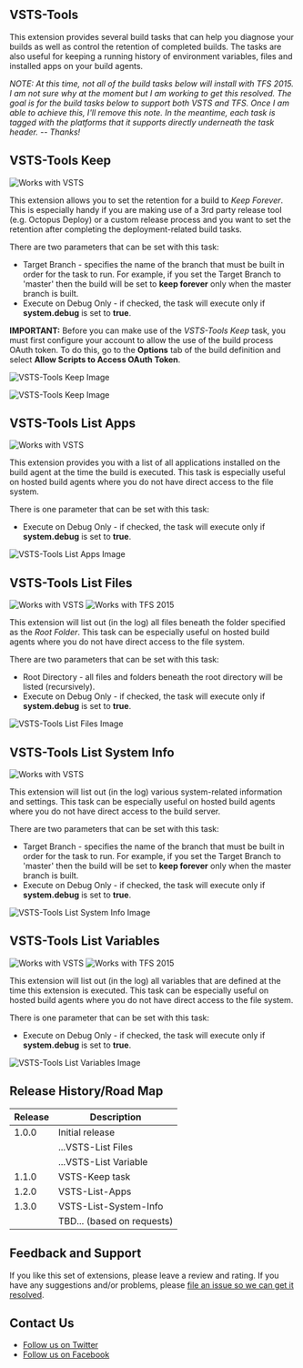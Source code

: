 ## VSTS-Tools
This extension provides several build tasks that can help you diagnose your builds as well as control the retention of completed builds. The tasks are also useful for keeping a running history of environment variables, files and installed apps on your build agents.

*NOTE: At this time, not all of the build tasks below will install with TFS 2015. I am not sure why at the moment but I am working to get this resolved. The goal is for the build tasks below to support both VSTS and TFS. Once I am able to achieve this, I'll remove this note. In the meantime, each task is tagged with the platforms that it supports directly underneath the task header. -- Thanks!*

## VSTS-Tools Keep
![Works with VSTS](https://raw.githubusercontent.com/jbramwell/VSTS-Tools/master/VSTS-Extensions/images/VSTS_light.png)

This extension allows you to set the retention for a build to *Keep Forever*. This is especially handy if you are making use of a 3rd party release tool (e.g. Octopus Deploy) or a custom release process and you want to set the retention after completing the deployment-related build tasks.

There are two parameters that can be set with this task:

* Target Branch - specifies the name of the branch that must be built in order for the task to run. For example, if you set the Target Branch to 'master' then the build will be set to **keep forever** only when the master branch is built.
* Execute on Debug Only - if checked, the task will execute only if **system.debug** is set to **true**.

**IMPORTANT:** Before you can make use of the *VSTS-Tools Keep* task, you must first configure your account to allow the use of the build process OAuth token. To do this, go to the **Options** tab of the build definition and select **Allow Scripts to Access OAuth Token**.

![VSTS-Tools Keep Image](https://github.com/jbramwell/VSTS-Tools/blob/master/VSTS-Extensions/screenshots/OAuth.png?raw=true)

![VSTS-Tools Keep Image](https://raw.githubusercontent.com/jbramwell/VSTS-Tools/master/VSTS-Extensions/screenshots/keep.png)

## VSTS-Tools List Apps
![Works with VSTS](https://raw.githubusercontent.com/jbramwell/VSTS-Tools/master/VSTS-Extensions/images/VSTS_light.png)

This extension provides you with a list of all applications installed on the build agent at the time the build is executed. This task is especially useful on hosted build agents where you do not have direct access to the file system.

There is one parameter that can be set with this task:

* Execute on Debug Only - if checked, the task will execute only if **system.debug** is set to **true**.

![VSTS-Tools List Apps Image](https://raw.githubusercontent.com/jbramwell/VSTS-Tools/master/VSTS-Extensions/screenshots/ListApps.png)

## VSTS-Tools List Files
![Works with VSTS](https://raw.githubusercontent.com/jbramwell/VSTS-Tools/master/VSTS-Extensions/images/VSTS_light.png)
![Works with TFS 2015](https://raw.githubusercontent.com/jbramwell/VSTS-Tools/master/VSTS-Extensions/images/TFS_2015_light.png)

This extension will list out (in the log) all files beneath the folder specified as the *Root Folder*. This task can be especially useful on hosted build agents where you do not have direct access to the file system.

There are two parameters that can be set with this task:

* Root Directory - all files and folders beneath the root directory will be listed (recursively).
* Execute on Debug Only - if checked, the task will execute only if **system.debug** is set to **true**.

![VSTS-Tools List Files Image](https://raw.githubusercontent.com/jbramwell/VSTS-Tools/master/VSTS-Extensions/screenshots/ListFiles.png)

## VSTS-Tools List System Info
![Works with VSTS](https://raw.githubusercontent.com/jbramwell/VSTS-Tools/master/VSTS-Extensions/images/VSTS_light.png)

This extension will list out (in the log) various system-related information and settings. This task can be especially useful on hosted build agents where you do not have direct access to the build server.

There are two parameters that can be set with this task:

* Target Branch - specifies the name of the branch that must be built in order for the task to run. For example, if you set the Target Branch to 'master' then the build will be set to **keep forever** only when the master branch is built.
* Execute on Debug Only - if checked, the task will execute only if **system.debug** is set to **true**.

![VSTS-Tools List System Info Image](https://raw.githubusercontent.com/jbramwell/VSTS-Tools/master/VSTS-Extensions/screenshots/ListSystemInfo.png)

## VSTS-Tools List Variables
![Works with VSTS](https://raw.githubusercontent.com/jbramwell/VSTS-Tools/master/VSTS-Extensions/images/VSTS_light.png)
![Works with TFS 2015](https://raw.githubusercontent.com/jbramwell/VSTS-Tools/master/VSTS-Extensions/images/TFS_2015_light.png)

This extension will list out (in the log) all variables that are defined at the time this extension is executed. This task can be especially useful on hosted build agents where you do not have direct access to the file system.

There is one parameter that can be set with this task:

* Execute on Debug Only - if checked, the task will execute only if **system.debug** is set to **true**.

![VSTS-Tools List Variables Image](https://raw.githubusercontent.com/jbramwell/VSTS-Tools/master/VSTS-Extensions/screenshots/ListVariables.png)

## Release History/Road Map
|Release|Description                                |
|-------|-------------------------------------------|
| 1.0.0 | Initial release                           |
|       | ...VSTS-List Files                        |
|       | ...VSTS-List Variable                     |
| 1.1.0 | VSTS-Keep task                            |
| 1.2.0 | VSTS-List-Apps                            |
| 1.3.0 | VSTS-List-System-Info                     |
|       | TBD... (based on requests)                |

## Feedback and Support
If you like this set of extensions, please leave a review and rating. If you have any suggestions and/or problems, please [file an issue so we can get it resolved](https://github.com/jbramwell/VSTS-Tools/issues).

## Contact Us
* [Follow us on Twitter](https://twitter.com/moonspacelabs)
* [Follow us on Facebook](https://www.facebook.com/MoonspaceLabs/)